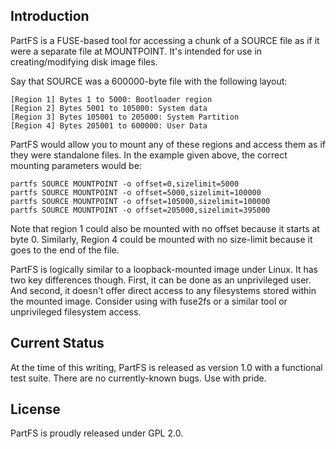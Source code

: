 ## Introduction ##

PartFS is a FUSE-based tool for accessing a chunk of a SOURCE file as if it
were a separate file at MOUNTPOINT. It's intended for use in
creating/modifying disk image files.

Say that SOURCE was a 600000-byte file with the following layout:

    [Region 1] Bytes 1 to 5000: Bootloader region
    [Region 2] Bytes 5001 to 105000: System data
    [Region 3] Bytes 105001 to 205000: System Partition
    [Region 4] Bytes 205001 to 600000: User Data

PartFS would allow you to mount any of these regions and access them as if
they were standalone files. In the example given above, the correct mounting
parameters would be:

    partfs SOURCE MOUNTPOINT -o offset=0,sizelimit=5000
    partfs SOURCE MOUNTPOINT -o offset=5000,sizelimit=100000
    partfs SOURCE MOUNTPOINT -o offset=105000,sizelimit=100000
    partfs SOURCE MOUNTPOINT -o offset=205000,sizelimit=395000

Note that region 1 could also be mounted with no offset because it starts at
byte 0. Similarly, Region 4 could be mounted with no size-limit because it
goes to the end of the file.

PartFS is logically similar to a loopback-mounted image under Linux. It has
two key differences though. First, it can be done as an unprivileged user.
And second, it doesn't offer direct access to any filesystems stored 
within the mounted image. Consider using with fuse2fs or a similar tool 
or unprivileged filesystem access.

## Current Status ##

At the time of this writing, PartFS is released as version 1.0 with a functional
test suite. There are no currently-known bugs. Use with pride.

## License ##

PartFS is proudly released under GPL 2.0.
